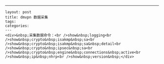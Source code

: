 ---
    layout: post
    title: dmvpn 数据采集
    tags:
    categories:
    ---
    <div>&nbsp;采集数据命令：<br />show&nbsp;logging<br />show&nbsp;crypto&nbsp;isakmp&nbsp;sa<br />show&nbsp;crypto&nbsp;isakmp&nbsp;sa&nbsp;detail<br />show&nbsp;crypto&nbsp;ipsec&nbsp;sa<br />show&nbsp;crypto&nbsp;engine&nbsp;connections&nbsp;active<br />show&nbsp;ip&nbsp;nhrp<br />show&nbsp;version&nbsp;</div>
    
